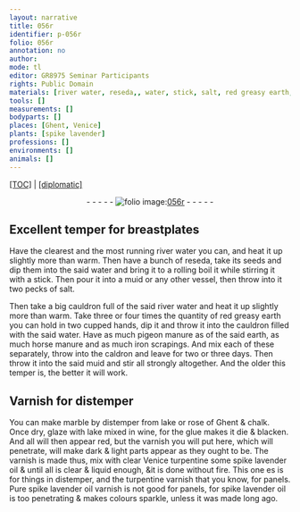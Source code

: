 ```yaml
---
layout: narrative
title: 056r
identifier: p-056r
folio: 056r
annotation: no
author:
mode: tl
editor: GR8975 Seminar Participants
rights: Public Domain
materials: [river water, reseda,, water, stick, salt, red greasy earth, pigeon manure, earth, horse manure, iron scrapings, Varnish, distemper, marble, lake, rose of Ghent, chalk, wine, glue, varnish, clear Venice turpentine, spike lavender oil, turpentine varnish, Pure spike lavender oil varnish]
tools: []
measurements: []
bodyparts: []
places: [Ghent, Venice]
plants: [spike lavender]
professions: []
environments: []
animals: []
---
```


<p><a href="{{ site.baseurl }}/translation/" target="_blank">[TOC]</a> | <a href="{{ site.baseurl }}/texts/p-056r_tc/">[diplomatic]</a></p><div class="folio" align="center">- - - - - <a href="http://gallica.bnf.fr/ark:/12148/btv1b10500001g/f117.image" target="_blank"><img src="https://cu-mkp.github.io/2017-workshop-edition/assets/photo-icon.png" alt="folio image: " style="display:inline-block; margin-bottom:-3px;"/>056r</a> - - - - - </div>  
  

## Excellent temper for breastplates

 
 Have the clearest and the most running <span class="m">river water</span> you can, and heat it up slightly more than warm. Then have a bunch of <span class="m">reseda,</span> take its seeds and dip them into the said <span class="m">water</span> and bring it to a rolling boil it while stirring it with a <span class="m">stick</span>. Then pour it into a muid or any other vessel, then throw into it two pecks of <span class="m">salt</span>. 
 
Then take a big cauldron full of the said <span class="m">river water</span> and heat it up slightly more than warm. Take three or four times the quantity of <span class="m">red greasy earth</span> you can hold in two cupped hands, dip it and throw it into the cauldron filled with the said <span class="m">water</span>. Have as much <span class="m">pigeon manure</span> as of the said <span class="m">earth</span>, as much <span class="m">horse manure</span> and as much <span class="m">iron scrapings</span>. And mix each of these separately, throw into the caldron and leave for two or three days. Then throw it into the said muid and stir all strongly altogether. And the older this temper is, the better it will work.
 
 
  

## <span class="m">Varnish</span> for <span class="m">distemper</span>

 
You can make <span class="m">marble</span> by <span class="m">distemper</span> from <span class="m">lake</span> or <span class="m">rose of <span class="pl">Ghent</span></span> & <span class="m">chalk</span>. Once dry, glaze with <span class="m">lake</span> mixed in <span class="m">wine</span>, for the <span class="m">glue</span> makes it die & blacken. And all will then appear red, but the <span class="m">varnish</span> you will put here, which will penetrate, will make dark & light parts appear as they ought to be. The <span class="m">varnish</span> is made thus, mix with <span class="m">clear <span class="pl">Venice</span> turpentine</span> some <span class="m"><span class="pa">spike lavender</span> oil</span> <span class="del">&</span> until all is clear & liquid enough, &it is done without fire. This one <span class="del">es</span> is for things in <span class="m">distemper</span>, and the <span class="m">turpentine varnish</span> that you know, for panels. <span class="m">Pure <span class="pa">spike lavender</span> oil varnish</span> is not good for panels, for <span class="m"><span class="pa">spike lavender</span> oil</span> is too penetrating & makes colours sparkle, unless it was made long ago.
 
